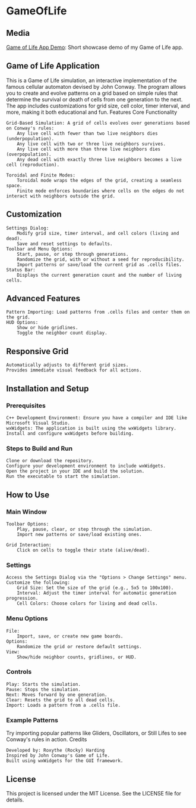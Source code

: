 # GameOfLife

## Media
[Game of Life App Demo](https://youtube.com/shorts/NMT-eRCL6Uo?feature=share): Short showcase demo of my Game of Life app.

## Game of Life Application

This is a Game of Life simulation, an interactive implementation of the famous cellular automaton devised by John Conway. The program allows you to create and evolve patterns on a grid based on simple rules that determine the survival or death of cells from one generation to the next. The app includes customizations for grid size, cell color, timer interval, and more, making it both educational and fun.
Features
Core Functionality

    Grid-Based Simulation: A grid of cells evolves over generations based on Conway's rules:
        Any live cell with fewer than two live neighbors dies (underpopulation).
        Any live cell with two or three live neighbors survives.
        Any live cell with more than three live neighbors dies (overpopulation).
        Any dead cell with exactly three live neighbors becomes a live cell (reproduction).

    Toroidal and Finite Modes:
        Toroidal mode wraps the edges of the grid, creating a seamless space.
        Finite mode enforces boundaries where cells on the edges do not interact with neighbors outside the grid.

## Customization

    Settings Dialog:
        Modify grid size, timer interval, and cell colors (living and dead).
        Save and reset settings to defaults.
    Toolbar and Menu Options:
        Start, pause, or step through generations.
        Randomize the grid, with or without a seed for reproducibility.
        Import patterns or save/load the current grid as .cells files.
    Status Bar:
        Displays the current generation count and the number of living cells.

## Advanced Features

    Pattern Importing: Load patterns from .cells files and center them on the grid.
    HUD Options:
        Show or hide gridlines.
        Toggle the neighbor count display.

## Responsive Grid

    Automatically adjusts to different grid sizes.
    Provides immediate visual feedback for all actions.

## Installation and Setup
### Prerequisites

    C++ Development Environment: Ensure you have a compiler and IDE like Microsoft Visual Studio.
    wxWidgets: The application is built using the wxWidgets library. Install and configure wxWidgets before building.

### Steps to Build and Run

    Clone or download the repository.
    Configure your development environment to include wxWidgets.
    Open the project in your IDE and build the solution.
    Run the executable to start the simulation.

## How to Use
### Main Window

    Toolbar Options:
        Play, pause, clear, or step through the simulation.
        Import new patterns or save/load existing ones.

    Grid Interaction:
        Click on cells to toggle their state (alive/dead).

### Settings

    Access the Settings Dialog via the "Options > Change Settings" menu.
    Customize the following:
        Grid Size: Set the size of the grid (e.g., 5x5 to 100x100).
        Interval: Adjust the timer interval for automatic generation progression.
        Cell Colors: Choose colors for living and dead cells.

### Menu Options

    File:
        Import, save, or create new game boards.
    Options:
        Randomize the grid or restore default settings.
    View:
        Show/hide neighbor counts, gridlines, or HUD.

### Controls

    Play: Starts the simulation.
    Pause: Stops the simulation.
    Next: Moves forward by one generation.
    Clear: Resets the grid to all dead cells.
    Import: Loads a pattern from a .cells file.

### Example Patterns

Try importing popular patterns like Gliders, Oscillators, or Still Lifes to see Conway's rules in action.
Credits

    Developed by: Roxythe (Rocky) Harding
    Inspired by John Conway's Game of Life.
    Built using wxWidgets for the GUI framework.

## License

This project is licensed under the MIT License. See the LICENSE file for details.
